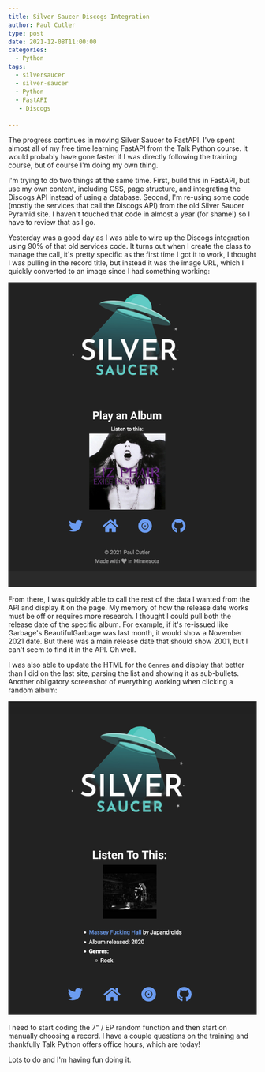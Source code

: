 ```yaml
---
title: Silver Saucer Discogs Integration
author: Paul Cutler 
type: post 
date: 2021-12-08T11:00:00
categories:
  - Python
tags:
  - silversaucer
  - silver-saucer
  - Python
  - FastAPI
   - Discogs

---
```


The progress continues in moving Silver Saucer to FastAPI.  I've spent almost all of my free time learning FastAPI from the Talk Python course.  It would probably have gone faster if I was directly following the training course, but of course I'm doing my own thing.

I'm trying to do two things at the same time.  First, build this in FastAPI, but use my own content, including CSS, page structure, and integrating the Discogs API instead of using a database.  Second, I'm re-using some code (mostly the services that call the Discogs API) from the old Silver Saucer Pyramid site.  I haven't touched that code in almost a year (for shame!) so I have to review that as I go.

Yesterday was a good day as I was able to wire up the Discogs integration using 90% of that old services code.  It turns out when I create the class to manage the call, it's pretty specific as the first time I got it to work, I thought I was pulling in the record title, but instead it was the image URL, which I quickly converted to an image since I had something working:

![Discogs returning an album image of Liz Phair's Exile in Guyville](exile.png#center)

From there, I was quickly able to call the rest of the data I wanted from the API and display it on the page.  My memory of how the release date works must be off or requires more research.  I thought I could pull both the release date of the specific album.  For example, if it's re-issued like Garbage's BeautifulGarbage was last month, it would show a November 2021 date.  But there was a main release date that should show 2001, but I can't seem to find it in the API.  Oh well.

I was also able to update the HTML for the `Genres` and display that better than I did on the last site, parsing the list and showing it as sub-bullets.  Another obligatory screenshot of everything working when clicking a random album:

![Discogs returning an album image of Japandroids last album](japandroids.png#center)


I need to start coding the 7" / EP random function and then start on manually choosing a record.  I have a couple questions on the training and thankfully Talk Python offers office hours, which are today!

Lots to do and I'm having fun doing it.